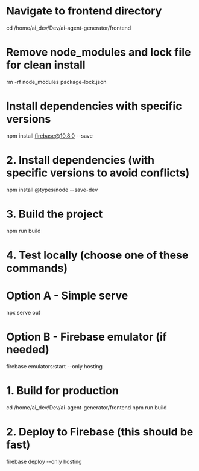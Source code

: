 # Navigate to frontend directory
cd /home/ai_dev/Dev/ai-agent-generator/frontend

# Remove node_modules and lock file for clean install
rm -rf node_modules package-lock.json

# Install dependencies with specific versions
npm install firebase@10.8.0 --save

# 2. Install dependencies (with specific versions to avoid conflicts)
npm install @types/node --save-dev

# 3. Build the project
npm run build

# 4. Test locally (choose one of these commands)
# Option A - Simple serve
npx serve out

# Option B - Firebase emulator (if needed)
firebase emulators:start --only hosting

# 1. Build for production
cd /home/ai_dev/Dev/ai-agent-generator/frontend
npm run build

# 2. Deploy to Firebase (this should be fast)
firebase deploy --only hosting


